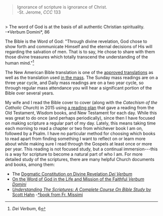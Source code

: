 > Ignorance of scripture is ignorance of Christ. <br> -St. Jerome, *CCC* 133
<br>
> The word of God is at the basis of all authentic Christian spirituality. <br> -*Verbum Domini*, 86

The Bible is the Word of God: "Through divine revelation, God chose to show forth and communicate Himself and the eternal decisions of His will regarding the salvation of men. That is to say, He chose to share with them those divine treasures which totally transcend the understanding of the human mind."[^dv6]

[^dv6]: *Dei Verbum*, 6

The New American Bible translation is one of the [approved translations](http://www.usccb.org/bible/approved-translations/) as well as the translation used [in the mass](http://www.usccb.org/bible/liturgy/index.cfm?refresh=1). The Sunday mass readings are on a three year cycle, and Daily mass readings are on a two year cycle, so through regular mass attendance you will hear a significant portion of the Bible over several years.

My wife and I read the Bible cover to cover (along with the *Catechism of the Catholic Church*) in 2015 using [a reading plan](https://stmattcc.org/documents/Read%20Bible%20&%20Catechism%20in%20a%20Year.pdf) that gave a reading from the Old Testament, Wisdom books, and New Testament for each day. While this was great to do once (and perhaps periodically), since then I have focused on making scripture a regular part of my day. Lately, this means taking time each morning to read a chapter or two from whichever book I am on, followed by a Psalm. I have no particular method for choosing which books to read apart from finding something I want to reflect on or learn more about while making sure I read through the Gospels at least once or more per year. This reading is not focused study, but a continual immersion---this is a way for scripture to become a natural part of who I am. For more detailed study of the scriptures, there are many helpful Church documents and books, among them:
- The [Dogmatic Constitution on Divine Revelation *Dei Verbum*](http://www.vatican.va/archive/hist_councils/ii_vatican_council/documents/vat-ii_const_19651118_dei-verbum_en.html)
- [On the Word of God in the Life and Mission of the Faithful *Verbum Domini*](http://w2.vatican.va/content/benedict-xvi/en/apost_exhortations/documents/hf_ben-xvi_exh_20100930_verbum-domini.html)
- [*Understanding The Scriptures: A Complete Course On Bible Study* by Scott Hahn](https://www.amazon.com/Understanding-Scriptures-Complete-Course-Didache/dp/1890177474/ref=sr_1_1?ie=UTF8&qid=1506369762&sr=8-1&keywords=understanding+scriptures+hahn)
-[*book from Fr. Missimi]()